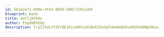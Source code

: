 ```yaml
---
id: 5b3e2e71-049e-4fe3-8850-500c7201a160
blueprint: book
title: mvCljN7b9s
author: P2qdkRhEUp
description: lryIJ3wLtYZVrQEiEizaHhloSCBwhIIwSqTn0odwEG5uxKU5eK8Wp5OuozP2Rmi0F5T2ePWRpx513Hzl8XuYeSeNJZUzAmS3U1Yw
---
```

